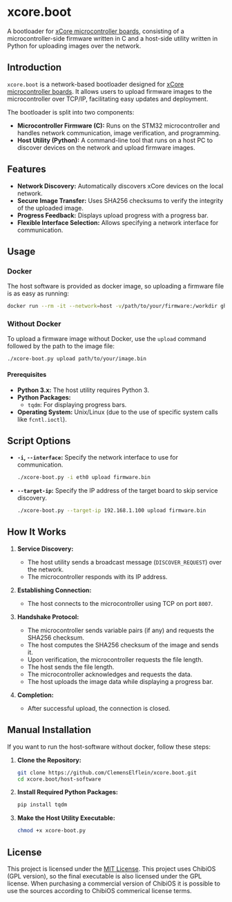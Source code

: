 # xcore.boot

A bootloader for [xCore microcontroller boards](https://core.x-tech.online/), consisting of a microcontroller-side firmware written in C and a host-side utility written in Python for uploading images over the network.

## Introduction

`xcore.boot` is a network-based bootloader designed for [xCore microcontroller boards](https://core.x-tech.online/). It allows users to upload firmware images to the microcontroller over TCP/IP, facilitating easy updates and deployment.

The bootloader is split into two components:
- **Microcontroller Firmware (C):** Runs on the STM32 microcontroller and handles network communication, image verification, and programming.
- **Host Utility (Python):** A command-line tool that runs on a host PC to discover devices on the network and upload firmware images.

## Features

- **Network Discovery:** Automatically discovers xCore devices on the local network.
- **Secure Image Transfer:** Uses SHA256 checksums to verify the integrity of the uploaded image.
- **Progress Feedback:** Displays upload progress with a progress bar.
- **Flexible Interface Selection:** Allows specifying a network interface for communication.



## Usage

### Docker
The host software is provided as docker image, so uploading a firmware file is as easy as running:
```bash
docker run --rm -it --network=host -v/path/to/your/firmware:/workdir ghcr.io/clemenselflein/xcore.boot:main upload /workdir/firmware.bin
```

### Without Docker

To upload a firmware image without Docker, use the `upload` command followed by the path to the image file:

```bash
./xcore-boot.py upload path/to/your/image.bin
```
#### Prerequisites

- **Python 3.x:** The host utility requires Python 3.
- **Python Packages:**
    - `tqdm`: For displaying progress bars.
- **Operating System:** Unix/Linux (due to the use of specific system calls like `fcntl.ioctl`).

## Script Options

- **`-i`, `--interface`:** Specify the network interface to use for communication.

  ```bash
  ./xcore-boot.py -i eth0 upload firmware.bin
  ```

- **`--target-ip`:** Specify the IP address of the target board to skip service discovery.

  ```bash
  ./xcore-boot.py --target-ip 192.168.1.100 upload firmware.bin
  ```

## How It Works

1. **Service Discovery:**
    - The host utility sends a broadcast message (`DISCOVER_REQUEST`) over the network.
    - The microcontroller responds with its IP address.

2. **Establishing Connection:**
    - The host connects to the microcontroller using TCP on port `8007`.

3. **Handshake Protocol:**
    - The microcontroller sends variable pairs (if any) and requests the SHA256 checksum.
    - The host computes the SHA256 checksum of the image and sends it.
    - Upon verification, the microcontroller requests the file length.
    - The host sends the file length.
    - The microcontroller acknowledges and requests the data.
    - The host uploads the image data while displaying a progress bar.

4. **Completion:**
    - After successful upload, the connection is closed.

## Manual Installation
If you want to run the host-software without docker, follow these steps:

1. **Clone the Repository:**

   ```bash
   git clone https://github.com/ClemensElflein/xcore.boot.git
   cd xcore.boot/host-software
   ```

2. **Install Required Python Packages:**

   ```bash
   pip install tqdm
   ```

3. **Make the Host Utility Executable:**

   ```bash
   chmod +x xcore-boot.py
   ```

## License

This project is licensed under the [MIT License](LICENSE).  This project uses ChibiOS (GPL version), so the final executable is also licensed under the GPL license.
When purchasing a commercial version of ChibiOS it is possible to use the sources according to ChibiOS commerical license terms.
